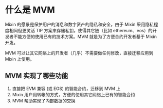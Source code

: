 # 什么是 MVM

Mixin 的愿景是保护用户的消息和数字资产的隐私和安全，由于 Mixin 采用隐私程度相同但更灵活 TIP 方案来存储私钥，使得其它链（比如 ethereum、eos）的开发者不能方便的使用已有的技术方案。MVM 就是为了方便合约开发者基于 Mixin 开发。

MVM 可以让其它网络上的开发者（几乎）不需要做任何修改，直接迁移应用到 Mixin 上使用。

## MVM 实现了哪些功能

1. 直接把 EVM 兼容 (或 EOS) 的智能合约，迁移到 MVM 上
2. Mixin 用户用转帐的方式，方便的使用其它网络上已有的智能合约
3. MVM 帮助实现了内部数据的交换
